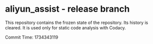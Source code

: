 # aliyun_assist - release branch

This repository contains the frozen state of the repository.
Its history is cleared. It is used only for static code
analysis with Codacy.

Commit Time: 1734343119